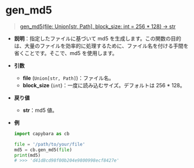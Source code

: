 # gen_md5

> [gen_md5(file: Union[str, Path], block_size: int = 256 \* 128) -> str](https://github.com/DocsaidLab/Capybara/blob/975d62fba4f76db59e715c220f7a2af5ad8d050e/capybara/utils/files_utils.py#L21)

- **説明**：指定したファイルに基づいて md5 を生成します。この関数の目的は、大量のファイルを効率的に処理するために、ファイル名を付ける手間を省くことです。そこで、md5 を使用します。

- **引数**

  - **file** (`Union[str, Path]`)：ファイル名。
  - **block_size** (`int`)：一度に読み込むサイズ。デフォルトは 256 \* 128。

- **戻り値**

  - **str**：md5 値。

- **例**

  ```python
  import capybara as cb

  file = '/path/to/your/file'
  md5 = cb.gen_md5(file)
  print(md5)
  # >>> 'd41d8cd98f00b204e9800998ecf8427e'
  ```
